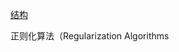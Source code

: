[结构](https://static.coggle.it/diagram/WHeBqDIrJRk-kDDY/t/categories-of-algorithms-non-exhaustive)

正则化算法（Regularization Algorithms